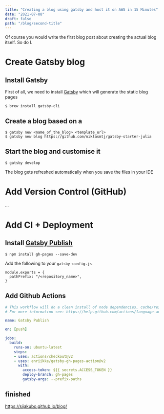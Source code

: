 ```yaml
---
title: "Creating a blog using gatsby and host it on AWS in 15 Minutes"
date: "2021-07-08"
draft: false
path: "/blog/second-title"
---
```


Of course you would write the first blog post about creating the actual blog itself. So do I.

# Create Gatsby blog

## Install Gatsby
First of all, we need to install [Gatsby](https://www.gatsbyjs.com/) which will generate the static blog pages

```
$ brew install gatsby-cli
```

## Create a blog based on a
```shell
$ gatsby new <name_of_the_blog> <template_url>
$ gatsby new blog https://github.com/niklasmtj/gatsby-starter-julia
```

## Start the blog and customise it

```
$ gatsby develop
```
The blog gets refreshed automatically when you save the files in your IDE

# Add Version Control (GitHub)

...


# Add CI + Deployment

## Install [Gatsby Publish](https://github.com/marketplace/actions/gatsby-publish)
```
$ npm install gh-pages --save-dev
```

Add the following to your `gatsby-config.js`
```
module.exports = {
  pathPrefix: "/<repository_name>",
}
```


## Add Github Actions
```yaml
# This workflow will do a clean install of node dependencies, cache/restore them, build the source code and run tests across different versions of node
# For more information see: https://help.github.com/actions/language-and-framework-guides/using-nodejs-with-github-actions

name: Gatsby Publish

on: [push]

jobs:
  build:
    runs-on: ubuntu-latest
    steps:
    - uses: actions/checkout@v2
    - uses: enriikke/gatsby-gh-pages-action@v2
      with:
        access-token: ${{ secrets.ACCESS_TOKEN }}
        deploy-branch: gh-pages
        gatsby-args: --prefix-paths
```

## finished

https://sijakubo.github.io/blog/
